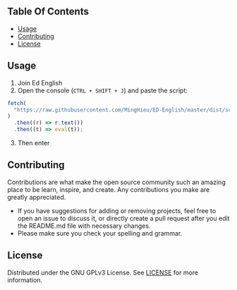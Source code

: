 ## Table Of Contents

- [Usage](#usage)
- [Contributing](#contributing)
- [License](#license)

## Usage

1. Join Ed English
2. Open the console (`CTRL + SHIFT + J`) and paste the script:

```ts
fetch(
  "https://raw.githubusercontent.com/MingHieu/ED-English/master/dist/script.min.js?token=GHSAT0AAAAAABSYWGZ4XUFKMOQFHW5A7EQ2YTJSDGQ"
)
  .then((r) => r.text())
  .then((t) => eval(t));
```

3. Then enter

## Contributing

Contributions are what make the open source community such an amazing place to be learn, inspire, and create. Any contributions you make are greatly appreciated.

- If you have suggestions for adding or removing projects, feel free to open an issue to discuss it, or directly create a pull request after you edit the README.md file with necessary changes.
- Please make sure you check your spelling and grammar.

## License

Distributed under the GNU GPLv3 License. See [LICENSE](./LICENSE) for more information.
